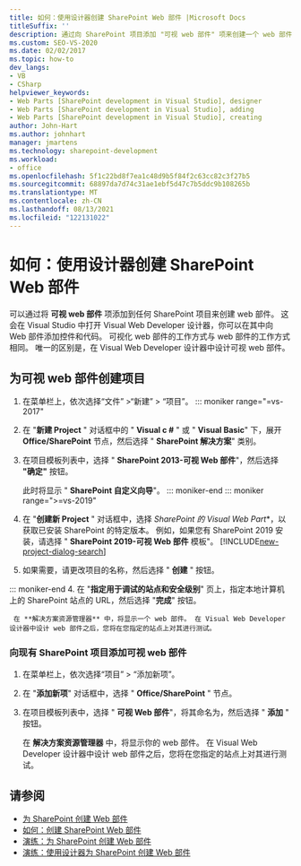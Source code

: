 ```yaml
---
title: 如何：使用设计器创建 SharePoint Web 部件 |Microsoft Docs
titleSuffix: ''
description: 通过向 SharePoint 项目添加 "可视 web 部件" 项来创建一个 web 部件，该项目将打开 Visual Studio 中的 visual web Developer 设计器。
ms.custom: SEO-VS-2020
ms.date: 02/02/2017
ms.topic: how-to
dev_langs:
- VB
- CSharp
helpviewer_keywords:
- Web Parts [SharePoint development in Visual Studio], designer
- Web Parts [SharePoint development in Visual Studio], adding
- Web Parts [SharePoint development in Visual Studio], creating
author: John-Hart
ms.author: johnhart
manager: jmartens
ms.technology: sharepoint-development
ms.workload:
- office
ms.openlocfilehash: 5f1c22bd8f7ea1c48d9b5f84f2c63cc82c3f27b5
ms.sourcegitcommit: 68897da7d74c31ae1ebf5d47c7b5ddc9b108265b
ms.translationtype: MT
ms.contentlocale: zh-CN
ms.lasthandoff: 08/13/2021
ms.locfileid: "122131022"
---
```

# <a name="how-to-create-a-sharepoint-web-part-by-using-a-designer"></a>如何：使用设计器创建 SharePoint Web 部件

  可以通过将 **可视 web 部件** 项添加到任何 SharePoint 项目来创建 web 部件。 这会在 Visual Studio 中打开 Visual Web Developer 设计器，你可以在其中向 Web 部件添加控件和代码。 可视化 web 部件的工作方式与 web 部件的工作方式相同。 唯一的区别是，在 Visual Web Developer 设计器中设计可视 web 部件。

## <a name="to-create-a-project-for-visual-web-parts"></a>为可视 web 部件创建项目

1. 在菜单栏上，依次选择“文件” >“新建” > “项目”。
::: moniker range="=vs-2017"

2. 在 "**新建 Project** " 对话框中的 " **Visual c #** " 或 " **Visual Basic**" 下，展开 **Office/SharePoint** 节点，然后选择 " **SharePoint 解决方案**" 类别。

3. 在项目模板列表中，选择 " **SharePoint 2013-可视 Web 部件**"，然后选择 **"确定"** 按钮。

     此时将显示 " **SharePoint 自定义向导**"。
::: moniker-end
::: moniker range=">=vs-2019"
2. 在 "**创建新 Project** " 对话框中，选择 *SharePoint 的 Visual Web Part**，以获取已安装 SharePoint 的特定版本。 例如，如果您有 SharePoint 2019 安装，请选择 " **SharePoint 2019-可视 Web 部件** 模板"。
    [!INCLUDE[new-project-dialog-search](../sharepoint/includes/new-project-dialog-search-md.md)]

3. 如果需要，请更改项目的名称，然后选择 " **创建** " 按钮。

::: moniker-end
4. 在 "**指定用于调试的站点和安全级别**" 页上，指定本地计算机上的 SharePoint 站点的 URL，然后选择 "**完成**" 按钮。

     在 **解决方案资源管理器** 中，将显示一个 web 部件。 在 Visual Web Developer 设计器中设计 web 部件之后，您将在您指定的站点上对其进行测试。

### <a name="to-add-a-visual-web-part-to-an-existing-sharepoint-project"></a>向现有 SharePoint 项目添加可视 web 部件

1. 在菜单栏上，依次选择“项目” > “添加新项”。

2. 在 "**添加新项**" 对话框中，选择 " **Office/SharePoint** " 节点。

3. 在项目模板列表中，选择 " **可视 Web 部件**"，将其命名为，然后选择 " **添加** " 按钮。

     在 **解决方案资源管理器** 中，将显示你的 web 部件。 在 Visual Web Developer 设计器中设计 web 部件之后，您将在您指定的站点上对其进行测试。

## <a name="see-also"></a>请参阅

- [为 SharePoint 创建 Web 部件](../sharepoint/creating-web-parts-for-sharepoint.md)
- [如何：创建 SharePoint Web 部件](../sharepoint/how-to-create-a-sharepoint-web-part.md)
- [演练：为 SharePoint 创建 Web 部件](../sharepoint/walkthrough-creating-a-web-part-for-sharepoint.md)
- [演练：使用设计器为 SharePoint 创建 Web 部件](../sharepoint/walkthrough-creating-a-web-part-for-sharepoint-by-using-a-designer.md)
